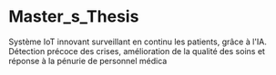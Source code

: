 # Master_s_Thesis
Système IoT innovant surveillant en continu les patients, grâce à l'IA. Détection précoce des crises, amélioration de la qualité des soins et réponse à la pénurie de personnel médica
